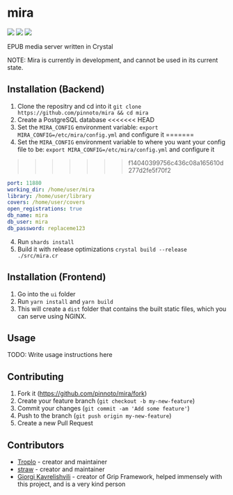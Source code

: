 # mira
<img src="https://img.shields.io/github/license/pinnoto/mira"/> <img src="https://img.shields.io/github/last-commit/pinnoto/mira"/> <img src="https://img.shields.io/badge/Crystal-1.3.0-black"/>

EPUB media server written in Crystal

NOTE: Mira is currently in development, and cannot be used in its current state.

## Installation (Backend)
1. Clone the repositry and cd into it `git clone https://github.com/pinnoto/mira && cd mira`
2. Create a PostgreSQL database
<<<<<<< HEAD
3. Set the `MIRA_CONFIG` environment variable: `export MIRA_CONFIG=/etc/mira/config.yml` and configure it
=======
3. Set the `MIRA_CONFIG` environment variable to where you want your config file to be: `export MIRA_CONFIG=/etc/mira/config.yml` and configure it
>>>>>>> f14040399756c436c08a165610d277d2fe5f70f2
```yml
port: 11880
working_dir: /home/user/mira
library: /home/user/library
covers: /home/user/covers
open_registrations: true
db_name: mira
db_user: mira
db_password: replaceme123
```
4. Run `shards install`
5. Build it with release optimizations `crystal build --release ./src/mira.cr`

## Installation (Frontend)
1. Go into the `ui` folder
2. Run `yarn install` and `yarn build`
3. This will create a `dist` folder that contains the built static files, which you can serve using NGINX.

## Usage

TODO: Write usage instructions here

## Contributing

1. Fork it (<https://github.com/pinnoto/mira/fork>)
2. Create your feature branch (`git checkout -b my-new-feature`)
3. Commit your changes (`git commit -am 'Add some feature'`)
4. Push to the branch (`git push origin my-new-feature`)
5. Create a new Pull Request

## Contributors

- [Troplo](https://github.com/Troplo) - creator and maintainer
- [straw](https://github.com/acoolstraw) - creator and maintainer
- [Giorgi Kavrelishvili](https://github.com/grkek) - creator of Grip Framework, helped immensely with this project, and is a very kind person
